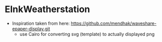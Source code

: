# EInkWeatherstation

- Inspiration taken from here: https://github.com/mendhak/waveshare-epaper-display.git
    - use Cairo for converting svg (template) to actually displayed png
